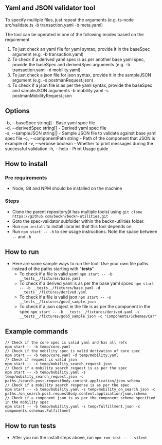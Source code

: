 ## Yaml and JSON validator tool

To specify multiple files, just repeat the arguments (e.g. ts-node src/validate.ts -b transaction.yaml -b meta.yaml)

The tool can be operated in one of the following modes based on the requirement

1. To just check an yaml file for yaml syntax, provide it in the baseSpec argument (e.g. -b transaction.yaml)
2. To check if a derived yaml spec is as per another base yaml spec, provide the baseSpec and derivedSpec arguments (e.g. -b transaction.yaml -d mobility.yaml)
3. To just check a json file for json syntax, provide it in the sampleJSON argument (e.g. -s postmanRequest.json)
4. To check if a json file is as per the yaml syntax, provide the baseSpec and sampleJSON arguments -b mobility.yaml -s postmanMobilityRequest.json

## Options

-b, --baseSpec string[] - Base yaml spec file  
-d, --derivedSpec string[] - Derived yaml spec file  
-s, --sampleJSON string[] - Sample JSON file to validate against base yaml spec file
-c, --componentPath string - Path of the component that JSON is example of
-v, --verbose boolean - Whether to print messages during the successful validation
-h, --help - Print Usage guide

## How to install

### Pre requirements

- Node, Git and NPM should be installed on the machine

### Steps

- Clone the parent repository(it has multiple tools) using `git clone https://github.com/beckn/beckn-utilities.git`
- Goto the spec-validator subfolder within the beckn-utilities folder.
- Run `npm install` to install libraries that this tool depends on
- Run `npm start -- -h` to see usage instructions. Note the space between `--` and `-h`

## How to run

- Here are some sample ways to run the tool. Use your own file paths instead of the paths starting with "**tests**"
  - To check if a file is valid yaml `npm start -- -b __tests__/fixtures/base.yaml`
  - To check if a derived yaml is as per the base yaml spcec `npm start -- -b __tests__/fixtures/base.yaml -d __tests__/fixtures/derived.yaml`
  - To check if a file is valid json `npm start -- -s __tests__/fixtures/good_sample.json`
  - To check if a json object in the file is as per the component in the spec `npm start -- -b __tests__/fixtures/derived.yaml -s __tests__/fixtures/good_sample.json -c "Components/Schemas/Car"`

## Example commands

```
// Check if the core spec is valid yaml and has all refs
npm start -- -b temp/core.yaml
// Check if the mobility spec is valid derivation of core spec
npm start -- -b temp/core.yaml -d temp/mobility.yaml
// Check if request is valid json
npm start -- -s temp/mobility_search_request.json
// Check if a mobility search request is as per the spec
npm start -- -b temp/mobility.yaml -s temp/mobility_search_request.json -c paths./search.post.requestBody.content.application/json.schema
// Check if a mobility search response is as per the spec
npm start -- -b temp/mobility.yaml -s temp/mobility_on_search.json -c paths./on_search.post.requestBody.content.application/json.schema
// Check if a component json is as per the component schema specified in the mobility spec
npm start -- -b temp/mobility.yaml -s temp/fulfillment.json -c components.schemas.Fulfillment
```

## How to run tests

- After you run the install steps above, run `npm run test -- --silent`
